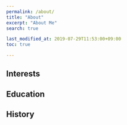 ```yaml
---
permalink: /about/
title: "About"
excerpt: "About Me"
search: true

last_modified_at: 2019-07-29T11:53:00+09:00
toc: true

---
```


## Interests

## Education

## History
